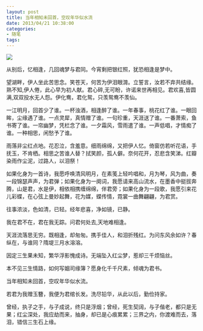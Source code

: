 ```yaml
---
layout: post
title: 当年相知未回首，空叹年华似水流
date: 2013/04/21 10:38:00
categories: 
- 随笔
tags: 
---
```


![][1]

从别后，忆相逢，几回魂梦与君同。今宵剩把银红照，犹恐相逢是梦中。

望湖畔，伊人坐此苦思念。笑苍天，何苦为伊泪眼潸。立誓言，汝若不弃共结缘。熟不知,伊人倦，此心早为初人献。君心碎,无可盼，许诺来世再相见。君欢喜,皆圆满,双双投水无人怨。伊化鸯，君化鸳，只羡鸳鸯不羡仙。

一江明月，回首少了谁。一杯浊酒，相逢醉了谁。一年春事，桃花红了谁。一眼回眸，尘缘遇了谁。一点灵犀，真情赠了谁。一句珍重，天涯送了谁。一番萧索，鱼书寄了谁。一帘幽梦，凭栏念了谁。一夕霜风，雪雨遣了谁。一声低唱，才情痴了谁。一种相思，闲愁予了谁。

雨落非尘红点地。花忍泣，含羞意。细雨绵绵，又把伊人忆。倚窗仿若听花语，手抚玉，不肯栖。相思之苦谁人替？拭笑颜，孤人僻。奈何花开，忍悲含笑涕。红瓣染雨作尘泥，过路人，以泪祭！

如果化身为一首诗，我愿呼唤清风明月，在素笺上轻吟唱和，月为琴，风为曲，奏一段锦瑟声声，为君弹；如果化身为一阕词，我愿请来高山流水，在墨香中挺拔奔腾，山是君，水是伊，相依相携缠绵绵，伴君旁；如果化身为一段歌，我愿引来花儿彩蝶，在心弦上曼妙起舞，花为媒，蝶传情，霓裳一曲舞翩翩，为君赏。

往事浓淡，色如清，已轻。经年悲喜，净如镜，已静。

我在君不在，君在我无踪。问君何处去,天地难相逢。

天涯流落思无穷。既相逢，却匆匆。携手佳人，和泪折残红。为问东风余如许？春纵在，与谁同？隋堤三月水溶溶。

因定三生果未知，繁华浮影愧成诗。无端坠入红尘梦，惹却三千烦恼丝。

本不见三生情路，如何写姻司缘簿？愿身化千千尺素，倾魂为君书。

当年相知未回首，空叹年华似水流。

若君为我赠玉簪，我便为君绾长发。洗尽铅华，从此以后，勤俭持家。

曾经，执子之手，与子成说，终只是浮烟；曾经，死生契阔，与子偕老，都只是无果；红尘深处，我应劫而来，抽身，却已是心痕累累；三界之内，你渡难而去，落泪，错信三生石上缘。

[1]: https://ww2.sinaimg.cn/large/006tNc79gw1f51026455yj30b50f3q5g
